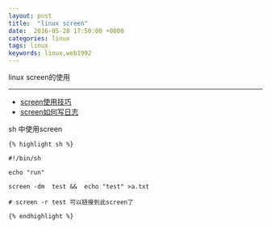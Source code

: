 ```yaml
---
layout: post
title:  "linux screen"
date:  2016-05-28 17:50:00 +0800
categories: linux
tags: linux
keywords: linux,web1992
---
```


linux screen的使用

<!--more-->

--------

- [screen使用技巧](http://www.cnblogs.com/mchina/archive/2013/01/30/2880680.html "使用技巧")
- [screen如何写日志](http://www.linuxidc.com/Linux/2014-09/106217.htm "使用技巧")

sh 中使用screen

	{% highlight sh %}
	
	#!/bin/sh
	
	echo "run"

	screen -dm  test &&  echo "test" >a.txt

	# screen -r test 可以链接到此screen了
	
	{% endhighlight %}